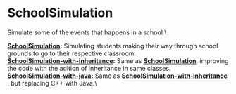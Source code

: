 # SchoolSimulation
Simulate some of the events that happens in a school
\

**[SchoolSimulation](./SchoolSimulation):** Simulating students making their way through school grounds to go to their respective classroom.\
**[SchoolSimulation-with-inheritance](./SchoolSimulation-with-inheritance):** Same as **[SchoolSimulation](./SchoolSimulation)**, improving the code with
the adition of inheritance in same classes.\
**[SchoolSimulation-with-java](./SchoolSimulation-with-java):** Same as **[SchoolSimulation-with-inheritance](./SchoolSimulation-with-inheritance)** , but
replacing C++ with Java.\
